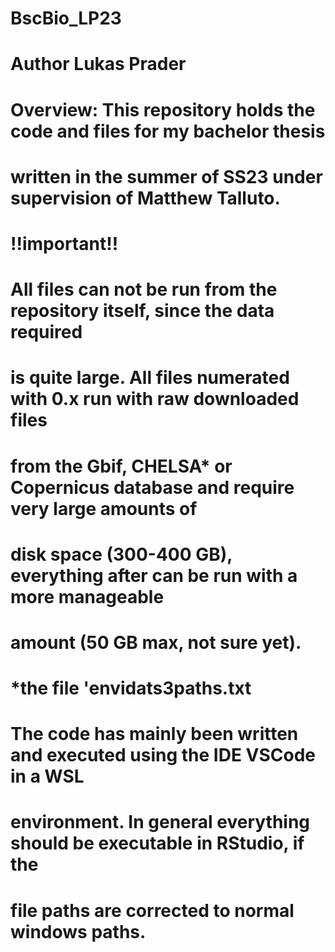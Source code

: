 # BscBio_LP23
# Author Lukas Prader

# Overview: This repository holds the code and files for my bachelor thesis
# written in the summer of SS23 under supervision of Matthew Talluto.

# !!important!!
# All files can not be run from the repository itself, since the data required
# is quite large. All files numerated with 0.x run with raw downloaded files 
# from the Gbif, CHELSA* or Copernicus database and require very large amounts of
# disk space (300-400 GB), everything after can be run with a more manageable 
# amount (50 GB max, not sure yet).
# *the file 'envidats3paths.txt 

# The code has mainly been written and executed using the IDE VSCode in a WSL
# environment. In general everything should be executable in RStudio, if the
# file paths are corrected to normal windows paths.